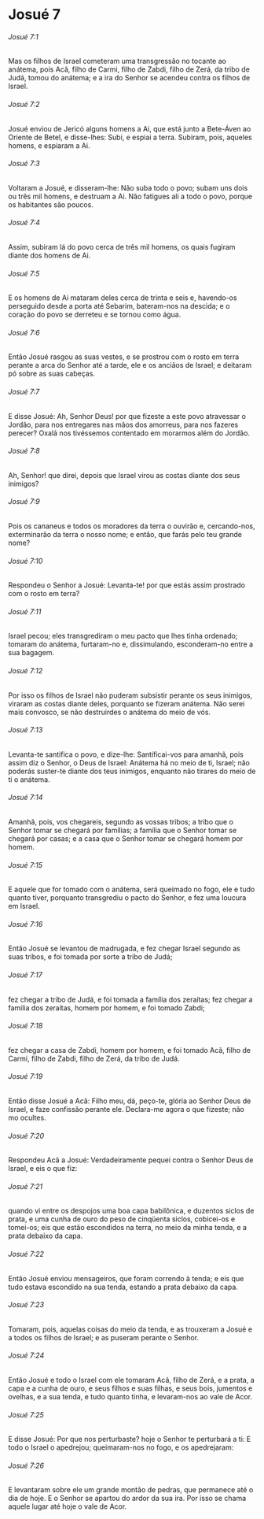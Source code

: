 # Josué 7

###### Josué 7:1

Mas os filhos de Israel cometeram uma transgressão no tocante ao anátema, pois Acã, filho de Carmi, filho de Zabdi, filho de Zerá, da tribo de Judá, tomou do anátema; e a ira do Senhor se acendeu contra os filhos de Israel.

###### Josué 7:2

Josué enviou de Jericó alguns homens a Ai, que está junto a Bete-Áven ao Oriente de Betel, e disse-lhes: Subi, e espiai a terra. Subiram, pois, aqueles homens, e espiaram a Ai.

###### Josué 7:3

Voltaram a Josué, e disseram-lhe: Não suba todo o povo; subam uns dois ou três mil homens, e destruam a Ai. Não fatigues ali a todo o povo, porque os habitantes são poucos.

###### Josué 7:4

Assim, subiram lá do povo cerca de três mil homens, os quais fugiram diante dos homens de Ai.

###### Josué 7:5

E os homens de Ai mataram deles cerca de trinta e seis e, havendo-os perseguido desde a porta até Sebarim, bateram-nos na descida; e o coração do povo se derreteu e se tornou como água.

###### Josué 7:6

Então Josué rasgou as suas vestes, e se prostrou com o rosto em terra perante a arca do Senhor até a tarde, ele e os anciãos de Israel; e deitaram pó sobre as suas cabeças.

###### Josué 7:7

E disse Josué: Ah, Senhor Deus! por que fizeste a este povo atravessar o Jordão, para nos entregares nas mãos dos amorreus, para nos fazeres perecer? Oxalá nos tivéssemos contentado em morarmos além do Jordão.

###### Josué 7:8

Ah, Senhor! que direi, depois que Israel virou as costas diante dos seus inimigos?

###### Josué 7:9

Pois os cananeus e todos os moradores da terra o ouvirão e, cercando-nos, exterminarão da terra o nosso nome; e então, que farás pelo teu grande nome?

###### Josué 7:10

Respondeu o Senhor a Josué: Levanta-te! por que estás assim prostrado com o rosto em terra?

###### Josué 7:11

Israel pecou; eles transgrediram o meu pacto que lhes tinha ordenado; tomaram do anátema, furtaram-no e, dissimulando, esconderam-no entre a sua bagagem.

###### Josué 7:12

Por isso os filhos de Israel não puderam subsistir perante os seus inimigos, viraram as costas diante deles, porquanto se fizeram anátema. Não serei mais convosco, se não destruirdes o anátema do meio de vós.

###### Josué 7:13

Levanta-te santifica o povo, e dize-lhe: Santificai-vos para amanhã, pois assim diz o Senhor, o Deus de Israel: Anátema há no meio de ti, Israel; não poderás suster-te diante dos teus inimigos, enquanto não tirares do meio de ti o anátema.

###### Josué 7:14

Amanhã, pois, vos chegareis, segundo as vossas tribos; a tribo que o Senhor tomar se chegará por famílias; a família que o Senhor tomar se chegará por casas; e a casa que o Senhor tomar se chegará homem por homem.

###### Josué 7:15

E aquele que for tomado com o anátema, será queimado no fogo, ele e tudo quanto tiver, porquanto transgrediu o pacto do Senhor, e fez uma loucura em Israel.

###### Josué 7:16

Então Josué se levantou de madrugada, e fez chegar Israel segundo as suas tribos, e foi tomada por sorte a tribo de Judá;

###### Josué 7:17

fez chegar a tribo de Judá, e foi tomada a família dos zeraítas; fez chegar a familia dos zeraítas, homem por homem, e foi tomado Zabdi;

###### Josué 7:18

fez chegar a casa de Zabdi, homem por homem, e foi tomado Acã, filho de Carmi, filho de Zabdi, filho de Zerá, da tribo de Judá.

###### Josué 7:19

Então disse Josué a Acã: Filho meu, dá, peço-te, glória ao Senhor Deus de Israel, e faze confissão perante ele. Declara-me agora o que fizeste; não mo ocultes.

###### Josué 7:20

Respondeu Acã a Josué: Verdadeiramente pequei contra o Senhor Deus de Israel, e eis o que fiz:

###### Josué 7:21

quando vi entre os despojos uma boa capa babilônica, e duzentos siclos de prata, e uma cunha de ouro do peso de cinqüenta siclos, cobicei-os e tomei-os; eis que estão escondidos na terra, no meio da minha tenda, e a prata debaixo da capa.

###### Josué 7:22

Então Josué enviou mensageiros, que foram correndo à tenda; e eis que tudo estava escondido na sua tenda, estando a prata debaixo da capa.

###### Josué 7:23

Tomaram, pois, aquelas coisas do meio da tenda, e as trouxeram a Josué e a todos os filhos de Israel; e as puseram perante o Senhor.

###### Josué 7:24

Então Josué e todo o Israel com ele tomaram Acã, filho de Zerá, e a prata, a capa e a cunha de ouro, e seus filhos e suas filhas, e seus bois, jumentos e ovelhas, e a sua tenda, e tudo quanto tinha, e levaram-nos ao vale de Acor.

###### Josué 7:25

E disse Josué: Por que nos perturbaste? hoje o Senhor te perturbará a ti: E todo o Israel o apedrejou; queimaram-nos no fogo, e os apedrejaram:

###### Josué 7:26

E levantaram sobre ele um grande montão de pedras, que permanece até o dia de hoje. E o Senhor se apartou do ardor da sua ira. Por isso se chama aquele lugar até hoje o vale de Acor.

